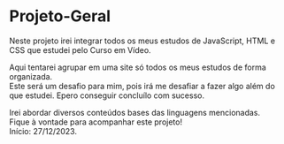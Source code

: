 # Projeto-Geral
Neste projeto irei integrar todos os meus estudos de JavaScript, HTML e CSS que estudei pelo Curso em Vídeo.

Aqui tentarei agrupar em uma site só todos os meus estudos de forma organizada.<br/>
Este será um desafio para mim, pois irá me desafiar a fazer algo além do que estudei. Epero conseguir concluílo com sucesso.

Irei abordar diversos conteúdos bases das linguagens mencionadas.<br/>
Fique à vontade para acompanhar este projeto!<br/>
Início: 27/12/2023.
